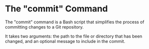 # The "commit" Command

The "commit" command is a Bash script that simplifies the process of committing changes to a Git repository.

It takes two arguments: the path to the file or directory that has been changed, and an optional message to include in the commit.

